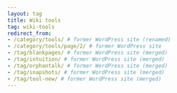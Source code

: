 ```yaml
---
layout: tag
title: Wiki tools
tag: wiki-tools
redirect_from:
- /category/tools/ # former WordPress site (renamed)
- /category/tools/page/2/ # former WordPress site
- /tag/blankpages/ # former WordPress site (merged)
- /tag/intuition/ # former WordPress site (merged)
- /tag/orphantalk/ # former WordPress site (merged)
- /tag/snapshots/ # former WordPress site (merged)
- /tag/tool-new/ # former WordPress site (merged)
---
```

